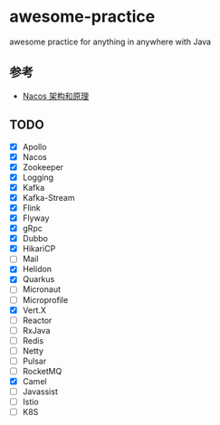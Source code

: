 # awesome-practice
awesome practice for anything in anywhere with Java

## 参考
- [Nacos 架构和原理](https://www.yuque.com/nacos/ebook)

## TODO
- [x] Apollo
- [x] Nacos
- [x] Zookeeper
- [x] Logging
- [x] Kafka
- [x] Kafka-Stream
- [x] Flink
- [x] Flyway
- [x] gRpc
- [x] Dubbo
- [x] HikariCP
- [ ] Mail
- [x] Helidon
- [x] Quarkus
- [ ] Micronaut
- [ ] Microprofile
- [x] Vert.X
- [ ] Reactor
- [ ] RxJava
- [ ] Redis
- [ ] Netty
- [ ] Pulsar
- [ ] RocketMQ
- [x] Camel
- [ ] Javassist
- [ ] Istio
- [ ] K8S
